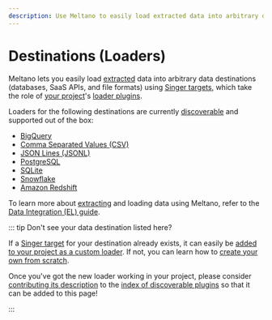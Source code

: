 ```yaml
---
description: Use Meltano to easily load extracted data into arbitrary data destinations (databases, SaaS APIs, and file formats) using Singer targets.
---
```


# Destinations (Loaders)

Meltano lets you easily load [extracted](/plugins/extractors/) data into arbitrary data destinations (databases, SaaS APIs, and file formats) using [Singer targets](https://www.singer.io/), which take the role of [your project](/docs/project.html)'s [loader plugins](/docs/plugins.html#loaders).

Loaders for the following destinations are currently [discoverable](/docs/plugins.html#discoverable-plugins) and supported out of the box:

- [BigQuery](/plugins/loaders/bigquery.html)
- [Comma Separated Values (CSV)](/plugins/loaders/csv.html)
- [JSON Lines (JSONL)](/plugins/loaders/jsonl.html)
- [PostgreSQL](/plugins/loaders/postgres.html)
- [SQLite](/plugins/loaders/sqlite.html)
- [Snowflake](/plugins/loaders/snowflake.html)
- [Amazon Redshift](/plugins/loaders/redshift.html)

To learn more about [extracting](/plugins/loaders/) and loading data using Meltano, refer to the [Data Integration (EL) guide](/docs/integration.html).

::: tip Don't see your data destination listed here?

If a [Singer target](https://www.singer.io/#targets) for your destination already exists,
it can easily be [added to your project as a custom loader](/docs/plugin-management.html#custom-plugins).
If not, you can learn how to [create your own from scratch](https://github.com/singer-io/getting-started/blob/master/docs/RUNNING_AND_DEVELOPING.md#developing-a-target).

Once you've got the new loader working in your project, please consider
[contributing its description](/docs/contributor-guide.html#discoverable-plugins)
to the [index of discoverable plugins](/docs/plugins.html#discoverable-plugins)
so that it can be added to this page!

:::
